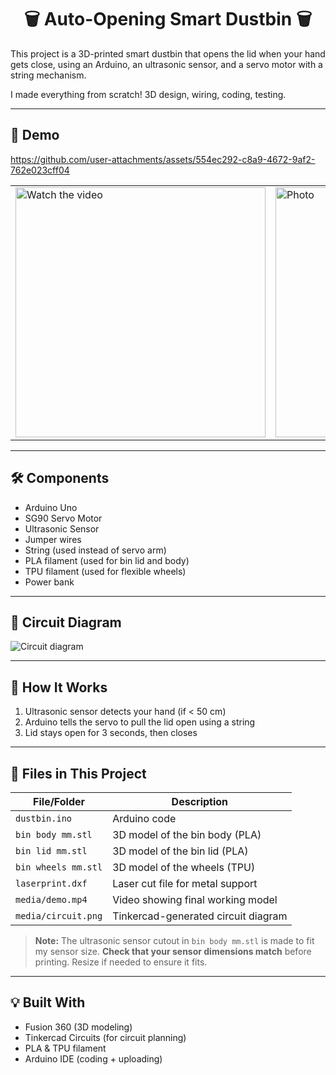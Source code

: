 <h1 align="center">🗑️ Auto-Opening Smart Dustbin 🗑️ </h1>

This project is a 3D-printed smart dustbin that opens the lid when your hand gets close, using an Arduino, an ultrasonic sensor, and a servo motor with a string mechanism.

I made everything from scratch! 3D design, wiring, coding, testing.

---

## 🎥 Demo

https://github.com/user-attachments/assets/554ec292-c8a9-4672-9af2-762e023cff04

<table>
  <tr>
    <td>
      <a href="https://github.com/user-attachments/assets/554ec292-c8a9-4672-9af2-762e023cff04" target="_blank">
        <img src="https://github.com/user-attachments/assets/563a0748-fa39-4495-9535-c0b6158071ca" alt="Watch the video" width="400"/>
      </a>
    </td>
    <td>
      <img src="https://github.com/user-attachments/assets/563a0748-fa39-4495-9535-c0b6158071ca" alt="Photo" width="400"/>
    </td>
  </tr>
</table>




---

## 🛠️ Components
- Arduino Uno
- SG90 Servo Motor
- Ultrasonic Sensor
- Jumper wires
- String (used instead of servo arm)
- PLA filament (used for bin lid and body)
- TPU filament (used for flexible wheels)
- Power bank 

---

## 🔹 Circuit Diagram
![Circuit diagram](https://github.com/user-attachments/assets/c19f85a7-cf98-405f-914f-4468721a4f69)

---

## 🧪 How It Works
1. Ultrasonic sensor detects your hand (if < 50 cm)
2. Arduino tells the servo to pull the lid open using a string
3. Lid stays open for 3 seconds, then closes

---

## 📂 Files in This Project

| File/Folder           | Description                         |
|-----------------------|-------------------------------------|
| `dustbin.ino`         | Arduino code                        |
| `bin body mm.stl`     | 3D model of the bin body (PLA)      |
| `bin lid mm.stl`      | 3D model of the bin lid (PLA)       |
| `bin wheels mm.stl`   | 3D model of the wheels (TPU)        |
| `laserprint.dxf`      | Laser cut file for metal support    |
| `media/demo.mp4`      | Video showing final working model   |
| `media/circuit.png`   | Tinkercad-generated circuit diagram |

> **Note:** The ultrasonic sensor cutout in `bin body mm.stl` is made to fit my sensor size. **Check that your sensor dimensions match** before printing. Resize if needed to ensure it fits.

---

## 💡 Built With
- Fusion 360 (3D modeling)
- Tinkercad Circuits (for circuit planning)
- PLA & TPU filament
- Arduino IDE (coding + uploading)
